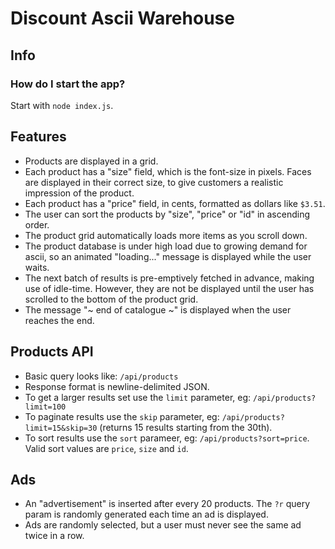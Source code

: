 Discount Ascii Warehouse
====

Info
----

### How do I start the app?

Start with `node index.js`.

Features
----

- Products are displayed in a grid.
- Each product has a "size" field, which is the font-size in pixels. Faces are displayed in their correct size, to give customers a realistic impression of the product.
- Each product has a "price" field, in cents, formatted as dollars like `$3.51`.
- The user can sort the products by "size", "price" or "id" in ascending order.
- The product grid automatically loads more items as you scroll down.
- The product database is under high load due to growing demand for ascii, so an animated "loading..." message is displayed while the user waits.
- The next batch of results is pre-emptively fetched in advance, making use of idle-time. However, they are not be displayed until the user has scrolled to the bottom of the product grid.
- The message "~ end of catalogue ~" is displayed when the user reaches the end.

Products API
----

- Basic query looks like: `/api/products`
- Response format is newline-delimited JSON.
- To get a larger results set use the `limit` parameter, eg: `/api/products?limit=100`
- To paginate results use the `skip` parameter, eg: `/api/products?limit=15&skip=30` (returns 15 results starting from the 30th).
- To sort results use the `sort` parameer, eg: `/api/products?sort=price`. Valid sort values are `price`, `size` and `id`.

Ads
----

- An "advertisement" is inserted after every 20 products. The `?r` query param is randomly generated each time an ad is displayed.
- Ads are randomly selected, but a user must never see the same ad twice in a row.
